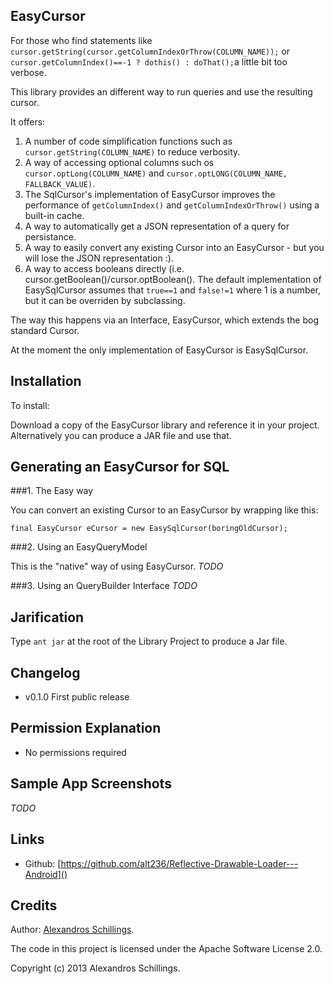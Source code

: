 EasyCursor
-----------
For those who find statements like `cursor.getString(cursor.getColumnIndexOrThrow(COLUMN_NAME));` or `cursor.getColumnIndex()==-1 ? dothis() : doThat();`a little bit too verbose.

This library provides an different way to run queries and use the resulting cursor.

It offers:

1. A number of code simplification functions such as `cursor.getString(COLUMN_NAME)` to reduce verbosity.
2. A way of accessing optional columns such os `cursor.optLong(COLUMN_NAME)` and `cursor.optLONG(COLUMN_NAME, FALLBACK_VALUE)`.
3. The SqlCursor's implementation of EasyCursor improves the performance of `getColumnIndex()` and `getColumnIndexOrThrow()` using a built-in cache.
4. A way to automatically get a JSON representation of a query for persistance.
5. A way to easily convert any existing Cursor into an EasyCursor - but you will lose the JSON representation :).
6. A way to access booleans directly (i.e. cursor.getBoolean()/cursor.optBoolean(). The default implementation of EasySqlCursor assumes that `true==1` and `false!=1` where 1 is a number, but it can be overriden by subclassing.

The way this happens via an Interface, EasyCursor, which extends the bog standard Cursor.

At the moment the only implementation of EasyCursor is EasySqlCursor.

Installation
-----------
To install:

Download a copy of the EasyCursor library and reference it in your project. 
Alternatively you can produce a JAR file and use that.

Generating an EasyCursor for SQL
-----------
###1. The Easy way

You can convert an existing Cursor to an EasyCursor by wrapping like this:

`final EasyCursor eCursor = new EasySqlCursor(boringOldCursor);`

###2. Using an EasyQueryModel

This is the "native" way of using EasyCursor.
*TODO*

###3. Using an QueryBuilder Interface
*TODO*

Jarification
-----------
Type `ant jar` at the root of the Library Project to produce a Jar file.


Changelog
-----------
* v0.1.0 First public release

Permission Explanation
-----------
* No permissions required
	
Sample App Screenshots
-----------
*TODO*

Links
-----------
* Github: [https://github.com/alt236/Reflective-Drawable-Loader---Android]()

Credits
-----------
Author: [Alexandros Schillings](https://github.com/alt236).

The code in this project is licensed under the Apache Software License 2.0.

Copyright (c) 2013 Alexandros Schillings.

